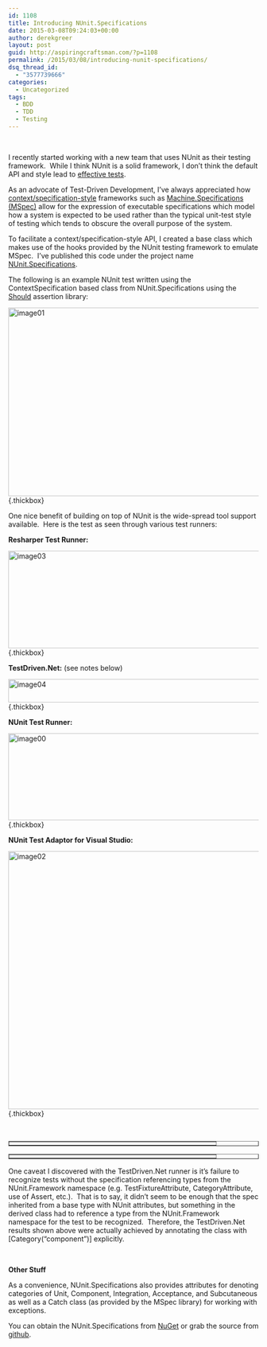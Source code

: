 ```yaml
---
id: 1108
title: Introducing NUnit.Specifications
date: 2015-03-08T09:24:03+00:00
author: derekgreer
layout: post
guid: http://aspiringcraftsman.com/?p=1108
permalink: /2015/03/08/introducing-nunit-specifications/
dsq_thread_id:
  - "3577739666"
categories:
  - Uncategorized
tags:
  - BDD
  - TDD
  - Testing
---
```

&nbsp;

I <noindex></noindex> recently started working with a new team that uses NUnit as their testing framework.  While I think NUnit is a solid framework, I don’t think the default API and style lead to [effective tests](http://lostechies.com/derekgreer/2011/03/07/effective-tests-introduction/).

As an advocate of Test-Driven Development, I’ve always appreciated how [context/specification-style](http://www.codemag.com/article/0805061) frameworks such as [Machine.Specifications (MSpec)](https://github.com/machine/machine.specifications) allow for the expression of executable specifications which model how a system is expected to be used rather than the typical unit-test style of testing which tends to obscure the overall purpose of the system.

To facilitate a context/specification-style API, I created a base class which makes use of the hooks provided by the NUnit testing framework to emulate MSpec.  I’ve published this code under the project name [NUnit.Specifications](https://www.nuget.org/packages/NUnit.Specifications/).

The following is an example NUnit test written using the ContextSpecification based class from NUnit.Specifications using the [Should](https://github.com/erichexter/Should) assertion library:

[<img style="background-image: none; padding-top: 0px; padding-left: 0px; display: inline; padding-right: 0px; border-width: 0px;" title="image01" src="http://aspiringcraftsman.com/wp-content/uploads/2015/03/image01.png" alt="image01" width="574" height="379" border="0" />](http://aspiringcraftsman.com/wp-content/uploads/2015/03/image01.png){.thickbox}

One nice benefit of building on top of NUnit is the wide-spread tool support available.  Here is the test as seen through various test runners:

**Resharper Test Runner:**

[<img style="background-image: none; padding-top: 0px; padding-left: 0px; display: inline; padding-right: 0px; border-width: 0px;" title="image03" src="http://aspiringcraftsman.com/wp-content/uploads/2015/03/image03_thumb.png" alt="image03" width="574" height="196" border="0" />](http://aspiringcraftsman.com/wp-content/uploads/2015/03/image03.png){.thickbox}

**TestDriven.Net:** (see notes below)

[<img style="background-image: none; padding-top: 0px; padding-left: 0px; display: inline; padding-right: 0px; border-width: 0px;" title="image04" src="http://aspiringcraftsman.com/wp-content/uploads/2015/03/image04_thumb.png" alt="image04" width="574" height="47" border="0" />](http://aspiringcraftsman.com/wp-content/uploads/2015/03/image04.png){.thickbox}

**NUnit Test Runner:**

[<img style="background-image: none; padding-top: 0px; padding-left: 0px; display: inline; padding-right: 0px; border-width: 0px;" title="image00" src="http://aspiringcraftsman.com/wp-content/uploads/2015/03/image00_thumb.png" alt="image00" width="574" height="175" border="0" />](http://aspiringcraftsman.com/wp-content/uploads/2015/03/image00.png){.thickbox}

**NUnit Test Adaptor for Visual Studio:**

[<img style="background-image: none; padding-top: 0px; padding-left: 0px; display: inline; padding-right: 0px; border-width: 0px;" title="image02" src="http://aspiringcraftsman.com/wp-content/uploads/2015/03/image02_thumb.png" alt="image02" width="574" height="519" border="0" />](http://aspiringcraftsman.com/wp-content/uploads/2015/03/image02.png){.thickbox}

&nbsp;

<table border="1" width="400" cellspacing="0" cellpadding="2">
  <tr>
    <td valign="top" width="400">
    </td>
  </tr>
</table>

<table border="1" width="400" cellspacing="0" cellpadding="2">
  <tr>
    <td valign="top" width="400">
    </td>
  </tr>
</table>

<div class="note">
  <p>
    One caveat I discovered with the TestDriven.Net runner is it’s failure to recognize tests without the specification referencing types from the NUnit.Framework namespace (e.g. TestFixtureAttribute, CategoryAttribute, use of Assert, etc.).  That is to say, it didn’t seem to be enough that the spec inherited from a base type with NUnit attributes, but something in the derived class had to reference a type from the NUnit.Framework namespace for the test to be recognized.  Therefore, the TestDriven.Net results shown above were actually achieved by annotating the class with [Category(“component”)] explicitly.
  </p>
</div>

&nbsp;

**Other Stuff**

As a convenience, NUnit.Specifications also provides attributes for denoting categories of Unit, Component, Integration, Acceptance, and Subcutaneous as well as a Catch class (as provided by the MSpec library) for working with exceptions.

You can obtain the NUnit.Specifications from [NuGet](https://www.nuget.org/packages/NUnit.Specifications/1.0.1) or grab the source from [github](https://github.com/derekgreer/nunit.specifications).